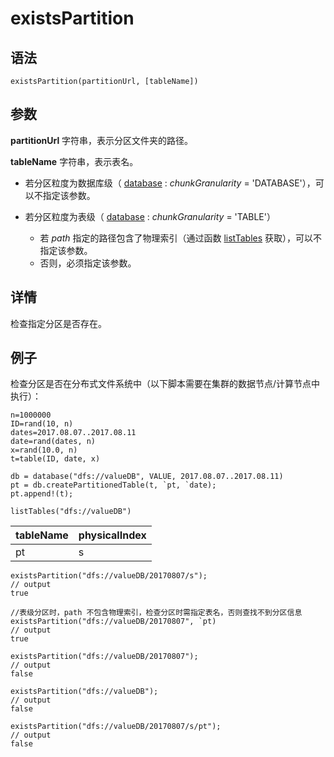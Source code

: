 # existsPartition

## 语法

`existsPartition(partitionUrl, [tableName])`

## 参数

**partitionUrl** 字符串，表示分区文件夹的路径。

**tableName** 字符串，表示表名。

* 若分区粒度为数据库级（ [database](../d/database.html) :
  *chunkGranularity* = 'DATABASE'），可以不指定该参数。
* 若分区粒度为表级（ [database](../d/database.html) :
  *chunkGranularity* = 'TABLE'）

  + 若 *path* 指定的路径包含了物理索引（通过函数 [listTables](../l/listTables.html) 获取），可以不指定该参数。
  + 否则，必须指定该参数。

## 详情

检查指定分区是否存在。

## 例子

检查分区是否在分布式文件系统中（以下脚本需要在集群的数据节点/计算节点中执行）：

```
n=1000000
ID=rand(10, n)
dates=2017.08.07..2017.08.11
date=rand(dates, n)
x=rand(10.0, n)
t=table(ID, date, x)

db = database("dfs://valueDB", VALUE, 2017.08.07..2017.08.11)
pt = db.createPartitionedTable(t, `pt, `date);
pt.append!(t);

listTables("dfs://valueDB")
```

| tableName | physicalIndex |
| --- | --- |
| pt | s |

```
existsPartition("dfs://valueDB/20170807/s");
// output
true

//表级分区时，path 不包含物理索引，检查分区时需指定表名，否则查找不到分区信息
existsPartition("dfs://valueDB/20170807", `pt)
// output
true

existsPartition("dfs://valueDB/20170807");
// output
false

existsPartition("dfs://valueDB");
// output
false

existsPartition("dfs://valueDB/20170807/s/pt");
// output
false
```

